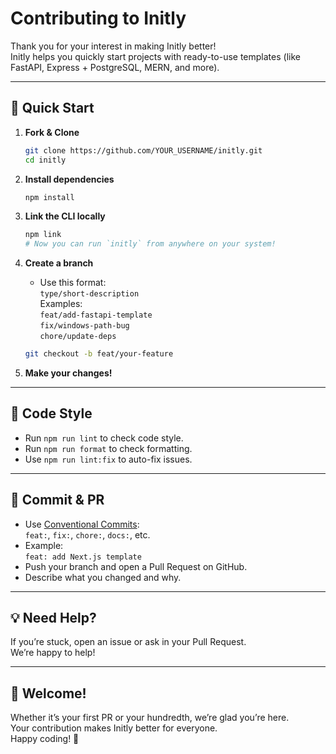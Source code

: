 # Contributing to Initly

Thank you for your interest in making Initly better!  
Initly helps you quickly start projects with ready-to-use templates (like FastAPI, Express + PostgreSQL, MERN, and more).

---

## 🚀 Quick Start

1. **Fork & Clone**

   ```bash
   git clone https://github.com/YOUR_USERNAME/initly.git
   cd initly
   ```

2. **Install dependencies**

   ```bash
   npm install
   ```

3. **Link the CLI locally**

   ```bash
   npm link
   # Now you can run `initly` from anywhere on your system!
   ```

4. **Create a branch**
   - Use this format:  
     `type/short-description`  
     Examples:  
     `feat/add-fastapi-template`  
     `fix/windows-path-bug`  
     `chore/update-deps`

   ```bash
   git checkout -b feat/your-feature
   ```

5. **Make your changes!**

---

## 🧹 Code Style

- Run `npm run lint` to check code style.
- Run `npm run format` to check formatting.
- Use `npm run lint:fix` to auto-fix issues.

---

## 📝 Commit & PR

- Use [Conventional Commits](https://www.conventionalcommits.org/):  
  `feat:`, `fix:`, `chore:`, `docs:`, etc.
- Example:  
  `feat: add Next.js template`
- Push your branch and open a Pull Request on GitHub.
- Describe what you changed and why.

---

## 💡 Need Help?

If you’re stuck, open an issue or ask in your Pull Request.  
We’re happy to help!

---

## 🌱 Welcome!

Whether it’s your first PR or your hundredth, we’re glad you’re here.  
Your contribution makes Initly better for everyone.  
Happy coding! 🚀
